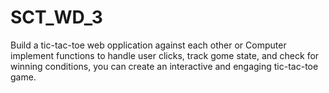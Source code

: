 # SCT_WD_3
Build a tic-tac-toe web opplication against each other or Computer  implement functions to handle user clicks, track gome state, and check for winning conditions, you can create an interactive and engaging tic-tac-toe game.
